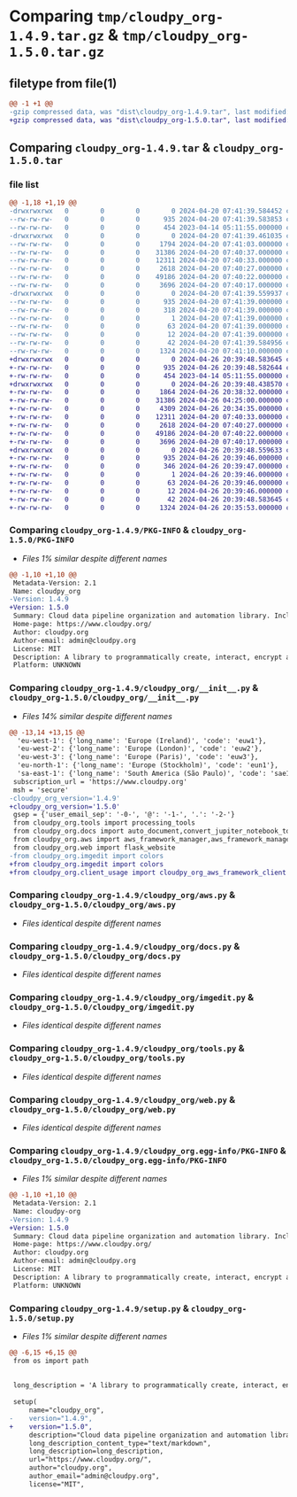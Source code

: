 # Comparing `tmp/cloudpy_org-1.4.9.tar.gz` & `tmp/cloudpy_org-1.5.0.tar.gz`

## filetype from file(1)

```diff
@@ -1 +1 @@
-gzip compressed data, was "dist\cloudpy_org-1.4.9.tar", last modified: Sat Apr 20 07:41:39 2024, max compression
+gzip compressed data, was "dist\cloudpy_org-1.5.0.tar", last modified: Fri Apr 26 20:39:48 2024, max compression
```

## Comparing `cloudpy_org-1.4.9.tar` & `cloudpy_org-1.5.0.tar`

### file list

```diff
@@ -1,18 +1,19 @@
-drwxrwxrwx   0        0        0        0 2024-04-20 07:41:39.584452 cloudpy_org-1.4.9/
--rw-rw-rw-   0        0        0      935 2024-04-20 07:41:39.583853 cloudpy_org-1.4.9/PKG-INFO
--rw-rw-rw-   0        0        0      454 2023-04-14 05:11:55.000000 cloudpy_org-1.4.9/README.md
-drwxrwxrwx   0        0        0        0 2024-04-20 07:41:39.461035 cloudpy_org-1.4.9/cloudpy_org/
--rw-rw-rw-   0        0        0     1794 2024-04-20 07:41:03.000000 cloudpy_org-1.4.9/cloudpy_org/__init__.py
--rw-rw-rw-   0        0        0    31386 2024-04-20 07:40:37.000000 cloudpy_org-1.4.9/cloudpy_org/aws.py
--rw-rw-rw-   0        0        0    12311 2024-04-20 07:40:33.000000 cloudpy_org-1.4.9/cloudpy_org/docs.py
--rw-rw-rw-   0        0        0     2618 2024-04-20 07:40:27.000000 cloudpy_org-1.4.9/cloudpy_org/imgedit.py
--rw-rw-rw-   0        0        0    49186 2024-04-20 07:40:22.000000 cloudpy_org-1.4.9/cloudpy_org/tools.py
--rw-rw-rw-   0        0        0     3696 2024-04-20 07:40:17.000000 cloudpy_org-1.4.9/cloudpy_org/web.py
-drwxrwxrwx   0        0        0        0 2024-04-20 07:41:39.559937 cloudpy_org-1.4.9/cloudpy_org.egg-info/
--rw-rw-rw-   0        0        0      935 2024-04-20 07:41:39.000000 cloudpy_org-1.4.9/cloudpy_org.egg-info/PKG-INFO
--rw-rw-rw-   0        0        0      318 2024-04-20 07:41:39.000000 cloudpy_org-1.4.9/cloudpy_org.egg-info/SOURCES.txt
--rw-rw-rw-   0        0        0        1 2024-04-20 07:41:39.000000 cloudpy_org-1.4.9/cloudpy_org.egg-info/dependency_links.txt
--rw-rw-rw-   0        0        0       63 2024-04-20 07:41:39.000000 cloudpy_org-1.4.9/cloudpy_org.egg-info/requires.txt
--rw-rw-rw-   0        0        0       12 2024-04-20 07:41:39.000000 cloudpy_org-1.4.9/cloudpy_org.egg-info/top_level.txt
--rw-rw-rw-   0        0        0       42 2024-04-20 07:41:39.584956 cloudpy_org-1.4.9/setup.cfg
--rw-rw-rw-   0        0        0     1324 2024-04-20 07:41:10.000000 cloudpy_org-1.4.9/setup.py
+drwxrwxrwx   0        0        0        0 2024-04-26 20:39:48.583645 cloudpy_org-1.5.0/
+-rw-rw-rw-   0        0        0      935 2024-04-26 20:39:48.582644 cloudpy_org-1.5.0/PKG-INFO
+-rw-rw-rw-   0        0        0      454 2023-04-14 05:11:55.000000 cloudpy_org-1.5.0/README.md
+drwxrwxrwx   0        0        0        0 2024-04-26 20:39:48.438570 cloudpy_org-1.5.0/cloudpy_org/
+-rw-rw-rw-   0        0        0     1864 2024-04-26 20:38:32.000000 cloudpy_org-1.5.0/cloudpy_org/__init__.py
+-rw-rw-rw-   0        0        0    31386 2024-04-26 04:25:00.000000 cloudpy_org-1.5.0/cloudpy_org/aws.py
+-rw-rw-rw-   0        0        0     4309 2024-04-26 20:34:35.000000 cloudpy_org-1.5.0/cloudpy_org/client_usage.py
+-rw-rw-rw-   0        0        0    12311 2024-04-20 07:40:33.000000 cloudpy_org-1.5.0/cloudpy_org/docs.py
+-rw-rw-rw-   0        0        0     2618 2024-04-20 07:40:27.000000 cloudpy_org-1.5.0/cloudpy_org/imgedit.py
+-rw-rw-rw-   0        0        0    49186 2024-04-20 07:40:22.000000 cloudpy_org-1.5.0/cloudpy_org/tools.py
+-rw-rw-rw-   0        0        0     3696 2024-04-20 07:40:17.000000 cloudpy_org-1.5.0/cloudpy_org/web.py
+drwxrwxrwx   0        0        0        0 2024-04-26 20:39:48.559633 cloudpy_org-1.5.0/cloudpy_org.egg-info/
+-rw-rw-rw-   0        0        0      935 2024-04-26 20:39:46.000000 cloudpy_org-1.5.0/cloudpy_org.egg-info/PKG-INFO
+-rw-rw-rw-   0        0        0      346 2024-04-26 20:39:47.000000 cloudpy_org-1.5.0/cloudpy_org.egg-info/SOURCES.txt
+-rw-rw-rw-   0        0        0        1 2024-04-26 20:39:46.000000 cloudpy_org-1.5.0/cloudpy_org.egg-info/dependency_links.txt
+-rw-rw-rw-   0        0        0       63 2024-04-26 20:39:46.000000 cloudpy_org-1.5.0/cloudpy_org.egg-info/requires.txt
+-rw-rw-rw-   0        0        0       12 2024-04-26 20:39:46.000000 cloudpy_org-1.5.0/cloudpy_org.egg-info/top_level.txt
+-rw-rw-rw-   0        0        0       42 2024-04-26 20:39:48.583645 cloudpy_org-1.5.0/setup.cfg
+-rw-rw-rw-   0        0        0     1324 2024-04-26 20:35:53.000000 cloudpy_org-1.5.0/setup.py
```

### Comparing `cloudpy_org-1.4.9/PKG-INFO` & `cloudpy_org-1.5.0/PKG-INFO`

 * *Files 1% similar despite different names*

```diff
@@ -1,10 +1,10 @@
 Metadata-Version: 2.1
 Name: cloudpy_org
-Version: 1.4.9
+Version: 1.5.0
 Summary: Cloud data pipeline organization and automation library. Includes AWS framework manager API.
 Home-page: https://www.cloudpy.org/
 Author: cloudpy.org
 Author-email: admin@cloudpy.org
 License: MIT
 Description: A library to programmatically create, interact, encrypt and automate your data pipelines making it simple to scale to the most popular cloud plattforms.
 Platform: UNKNOWN
```

### Comparing `cloudpy_org-1.4.9/cloudpy_org/__init__.py` & `cloudpy_org-1.5.0/cloudpy_org/__init__.py`

 * *Files 14% similar despite different names*

```diff
@@ -13,14 +13,15 @@
  'eu-west-1': {'long_name': 'Europe (Ireland)', 'code': 'euw1'},
  'eu-west-2': {'long_name': 'Europe (London)', 'code': 'euw2'},
  'eu-west-3': {'long_name': 'Europe (Paris)', 'code': 'euw3'},
  'eu-north-1': {'long_name': 'Europe (Stockholm)', 'code': 'eun1'},
  'sa-east-1': {'long_name': 'South America (São Paulo)', 'code': 'sae1'}}
 subscription_url = 'https://www.cloudpy.org'
 msh = 'secure'
-cloudpy_org_version='1.4.9'
+cloudpy_org_version='1.5.0'
 gsep = {'user_email_sep': '-0-', '@': '-1-', '.': '-2-'}
 from cloudpy_org.tools import processing_tools
 from cloudpy_org.docs import auto_document,convert_jupiter_notebook_to_html,documentation_from_folder
 from cloudpy_org.aws import aws_framework_manager,aws_framework_manager_client,gen_aws_auth_token,gen_new_service_token,configure_aws,get_my_aws_service_token,authenticate_with_token,delete_biscuit,co_token_auth
 from cloudpy_org.web import flask_website
-from cloudpy_org.imgedit import colors
+from cloudpy_org.imgedit import colors
+from cloudpy_org.client_usage import cloudpy_org_aws_framework_client
```

### Comparing `cloudpy_org-1.4.9/cloudpy_org/aws.py` & `cloudpy_org-1.5.0/cloudpy_org/aws.py`

 * *Files identical despite different names*

### Comparing `cloudpy_org-1.4.9/cloudpy_org/docs.py` & `cloudpy_org-1.5.0/cloudpy_org/docs.py`

 * *Files identical despite different names*

### Comparing `cloudpy_org-1.4.9/cloudpy_org/imgedit.py` & `cloudpy_org-1.5.0/cloudpy_org/imgedit.py`

 * *Files identical despite different names*

### Comparing `cloudpy_org-1.4.9/cloudpy_org/tools.py` & `cloudpy_org-1.5.0/cloudpy_org/tools.py`

 * *Files identical despite different names*

### Comparing `cloudpy_org-1.4.9/cloudpy_org/web.py` & `cloudpy_org-1.5.0/cloudpy_org/web.py`

 * *Files identical despite different names*

### Comparing `cloudpy_org-1.4.9/cloudpy_org.egg-info/PKG-INFO` & `cloudpy_org-1.5.0/cloudpy_org.egg-info/PKG-INFO`

 * *Files 1% similar despite different names*

```diff
@@ -1,10 +1,10 @@
 Metadata-Version: 2.1
 Name: cloudpy-org
-Version: 1.4.9
+Version: 1.5.0
 Summary: Cloud data pipeline organization and automation library. Includes AWS framework manager API.
 Home-page: https://www.cloudpy.org/
 Author: cloudpy.org
 Author-email: admin@cloudpy.org
 License: MIT
 Description: A library to programmatically create, interact, encrypt and automate your data pipelines making it simple to scale to the most popular cloud plattforms.
 Platform: UNKNOWN
```

### Comparing `cloudpy_org-1.4.9/setup.py` & `cloudpy_org-1.5.0/setup.py`

 * *Files 1% similar despite different names*

```diff
@@ -6,15 +6,15 @@
 from os import path
 
 
 long_description = 'A library to programmatically create, interact, encrypt and automate your data pipelines making it simple to scale to the most popular cloud plattforms.'
 
 setup(
     name="cloudpy_org",
-    version="1.4.9",
+    version="1.5.0",
     description="Cloud data pipeline organization and automation library. Includes AWS framework manager API.",
     long_description_content_type="text/markdown",
     long_description=long_description,
     url="https://www.cloudpy.org/",
     author="cloudpy.org",
     author_email="admin@cloudpy.org",
     license="MIT",
```

